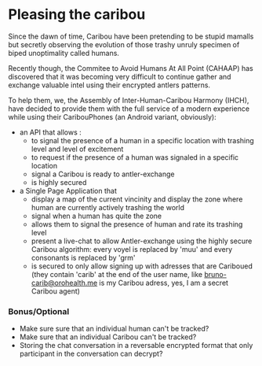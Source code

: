 # Pleasing the caribou

Since the dawn of time, Caribou have been pretending to be stupid mamalls but secretly observing the evolution of those trashy unruly specimen of biped unoptimality called humans. 

Recently though, the Commitee to Avoid Humans At All Point (CAHAAP) has discovered that it was becoming very difficult to continue gather and exchange valuable intel using their encrypted antlers patterns.

To help them, we, the Assembly of Inter-Human-Caribou Harmony  (IHCH), have decided to provide them with the full service of a modern experience while using their CaribouPhones (an Android variant, obviously):

- an API that allows :
  - to signal the presence of a human in a specific location with trashing level and level of excitement 
  - to request if the presence of a human was signaled in a specific location
  - signal a Caribou is ready to antler-exchange
  - is highly secured
- a Single Page Application that 
  - display a map of the current vincinity and display the zone where human are currently actively trashing the world
  - signal when a human has quite the zone 
  - allows them to signal the presence of human and rate its trashing level
  - present a live-chat to allow Antler-exchange using the highly secure Caribou algorithm: every voyel is replaced by 'muu' and every consonants is replaced by 'grm'
  - is secured to only allow signing up with adresses that are Cariboued (they contain 'carib' at the end of the user name, like bruno-carib@orohealth.me is my Caribou adress, yes, I am a secret Caribou agent)



### Bonus/Optional

- Make sure sure that an individual human can't be tracked?
- Make sure that an individual Caribou can't be tracked? 
- Storing the chat conversation in a reversable encrypted format that only participant in the conversation can decrypt?